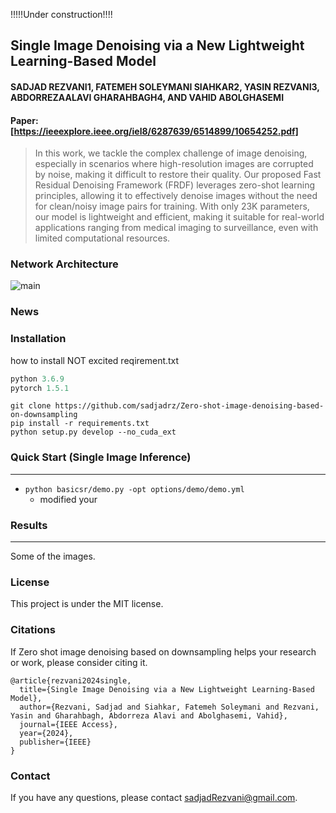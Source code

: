 !!!!!Under construction!!!!

Single Image Denoising via a New Lightweight Learning-Based Model
---
#### SADJAD REZVANI1, FATEMEH SOLEYMANI SIAHKAR2, YASIN REZVANI3, ABDORREZAALAVI GHARAHBAGH4, AND VAHID ABOLGHASEMI
#### Paper: [https://ieeexplore.ieee.org/iel8/6287639/6514899/10654252.pdf]
> In this work, we tackle the complex challenge of image denoising, especially in scenarios where high-resolution images are corrupted by noise, making it difficult to restore their quality. Our proposed Fast Residual Denoising Framework (FRDF) leverages zero-shot learning principles, allowing it to effectively denoise images without the need for clean/noisy image pairs for training. With only 23K parameters, our model is lightweight and efficient, making it suitable for real-world applications ranging from medical imaging to surveillance, even with limited computational resources.
### Network Architecture
![main](https://github.com/user-attachments/assets/d5960eaf-ba06-4967-8e56-6bb2c48c8220)


### News

### Installation
how to  install
NOT excited reqirement.txt 

```python
python 3.6.9
pytorch 1.5.1
```
```
git clone https://github.com/sadjadrz/Zero-shot-image-denoising-based-on-downsampling
pip install -r requirements.txt
python setup.py develop --no_cuda_ext
```

### Quick Start (Single Image Inference)
---
* ```python basicsr/demo.py -opt options/demo/demo.yml```
  * modified your 

### Results

---
Some of the images.

### License

This project is under the MIT license.

### Citations

If Zero shot image denoising based on downsampling helps your research or work, please consider citing it.
```
@article{rezvani2024single,
  title={Single Image Denoising via a New Lightweight Learning-Based Model},
  author={Rezvani, Sadjad and Siahkar, Fatemeh Soleymani and Rezvani, Yasin and Gharahbagh, Abdorreza Alavi and Abolghasemi, Vahid},
  journal={IEEE Access},
  year={2024},
  publisher={IEEE}
}
```


### Contact
If you have any questions, please contact sadjadRezvani@gmail.com.

